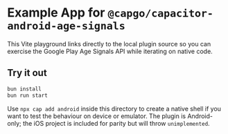 # Example App for `@capgo/capacitor-android-age-signals`

This Vite playground links directly to the local plugin source so you can exercise the Google Play Age Signals API while iterating on native code.

## Try it out

```bash
bun install
bun run start
```

Use `npx cap add android` inside this directory to create a native shell if you want to test the behaviour on device or emulator. The plugin is Android-only; the iOS project is included for parity but will throw `unimplemented`.
